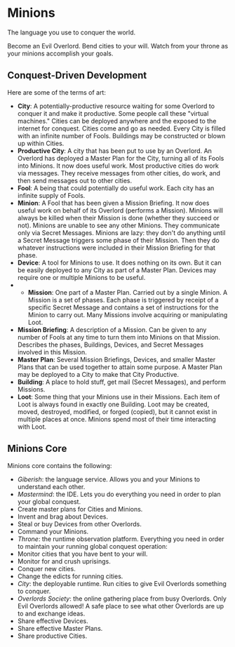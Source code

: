 # Minions

The language you use to conquer the world.

Become an Evil Overlord. Bend cities to your will. Watch from your throne as your minions accomplish your goals.

## Conquest-Driven Development

Here are some of the terms of art:

* **City**: A potentially-productive resource waiting for some Overlord to conquer it and make it productive. Some people call these "virtual machines." Cities can be deployed anywhere and the exposed to the internet for conquest. Cities come and go as needed. Every City is filled with an infinite number of Fools. Buildings may be constructed or blown up within Cities.
* **Productive City**: A city that has been put to use by an Overlord. An Overlord has deployed a Master Plan for the City, turning all of its Fools into Minions. It now does useful work. Most productive cities do work via messages. They receive messages from other cities, do work, and then send messages out to other cities.
* **Fool**: A being that could potentially do useful work. Each city has an infinite supply of Fools.
* **Minion**: A Fool that has been given a Mission Briefing. It now does useful work on behalf of its Overlord (performs a Mission). Minions will always be killed when their Mission is done (whether they succeed or not). Minions are unable to see any other Minions. They communicate only via Secret Messages. Minions are lazy: they don't do anything until a Secret Message triggers some phase of their Mission. Then they do whatever instructions were included in their Mission Briefing for that phase.
* **Device**: A tool for Minions to use. It does nothing on its own. But it can be easily deployed to any City as part of a Master Plan. Devices may require one or multiple Minions to be useful.
* * **Mission**: One part of a Master Plan. Carried out by a single Minion. A Mission is a set of phases. Each phase is triggered by receipt of a specific Secret Message and contains a set of instructions for the Minion to carry out. Many Missions involve acquiring or manipulating Loot.
* **Mission Briefing**: A description of a Mission. Can be given to any number of Fools at any time to turn them into Minions on that Mission. Describes the phases, Buildings, Devices, and Secret Messages involved in this Mission.
* **Master Plan**: Several Mission Briefings, Devices, and smaller Master Plans that can be used together to attain some purpose. A Master Plan may be deployed to a City to make that City Productive.
* **Building**: A place to hold stuff, get mail (Secret Messages), and perform Missions.
* **Loot**: Some thing that your Minions use in their Missions. Each item of Loot is always found in exactly one Building. Loot may be created, moved, destroyed, modified, or forged (copied), but it cannot exist in multiple places at once. Minions spend most of their time interacting with Loot.

## Minions Core

Minions core contains the following:

* *Giberish*: the language service. Allows you and your Minions to understand each other.
* *Mastermind*: the IDE. Lets you do everything you need in order to plan your global conquest.
 * Create master plans for Cities and Minions.
 * Invent and brag about Devices.
 * Steal or buy Devices from other Overlords.
 * Command your Minions.
* *Throne*: the runtime observation platform. Everything you need in order to maintain your running global conquest operation:
 * Monitor cities that you have bent to your will.
 * Monitor for and crush uprisings.
 * Conquer new cities.
 * Change the edicts for running cities.
* *City*: the deployable runtime. Run cities to give Evil Overlords something to conquer.
* *Overlords Society*: the online gathering place from busy Overlords. Only Evil Overlords allowed! A safe place to see what other Overlords are up to and exchange ideas.
 * Share effective Devices.
 * Share effective Master Plans.
 * Share productive Cities.
